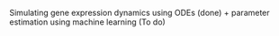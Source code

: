 Simulating gene expression dynamics using ODEs (done) + parameter estimation using machine learning (To do)
